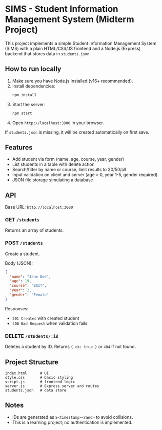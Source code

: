 # SIMS - Student Information Management System (Midterm Project)

This project implements a simple Student Information Management System (SIMS) with a plain HTML/CSS/JS frontend and a Node.js (Express) backend that stores data in `students.json`.

## How to run locally
1. Make sure you have Node.js installed (v16+ recommended).
2. Install dependencies:
   ```bash
   npm install
   ```
3. Start the server:
   ```bash
   npm start
   ```
4. Open `http://localhost:3000` in your browser.

If `students.json` is missing, it will be created automatically on first save.

## Features
- Add student via form (name, age, course, year, gender)
- List students in a table with delete action
- Search/filter by name or course; limit results to 20/50/all
- Input validation on client and server (age > 0, year 1-5, gender required)
- JSON file storage simulating a database

## API
Base URL: `http://localhost:3000`

### GET `/students`
Returns an array of students.

### POST `/students`
Create a student.

Body (JSON):
```json
{
  "name": "Jane Doe",
  "age": 19,
  "course": "BSIT",
  "year": 2,
  "gender": "Female"
}
```

Responses:
- `201 Created` with created student
- `400 Bad Request` when validation fails

### DELETE `/students/:id`
Deletes a student by ID. Returns `{ ok: true }` or `404` if not found.

## Project Structure
```
index.html      # UI
style.css       # basic styling
script.js       # frontend logic
server.js       # Express server and routes
students.json   # data store
```

## Notes
- IDs are generated as `S<timestamp><rand>` to avoid collisions.
- This is a learning project; no authentication is implemented.
